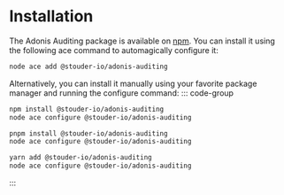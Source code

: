 # Installation

The Adonis Auditing package is available on [npm](https://www.npmjs.com/package/@stouder-io/adonis-auditing). 
You can install it using the following ace command to automagically configure it:
```sh
node ace add @stouder-io/adonis-auditing
```

Alternatively, you can install it manually using your favorite package manager and running the configure command:
::: code-group

```sh [npm]
npm install @stouder-io/adonis-auditing
node ace configure @stouder-io/adonis-auditing
```
```sh [pnpm]
pnpm install @stouder-io/adonis-auditing
node ace configure @stouder-io/adonis-auditing
```
```sh [yarn]
yarn add @stouder-io/adonis-auditing
node ace configure @stouder-io/adonis-auditing
```
:::
